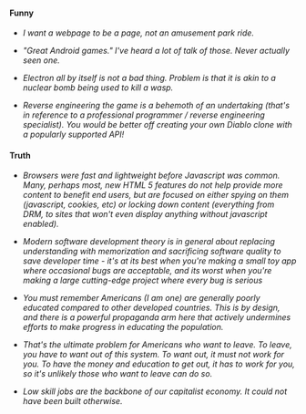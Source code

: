 #### Funny

- *I want a webpage to be a page, not an amusement park ride.*

- *"Great Android games." I've heard a lot of talk of those. Never actually seen one.*

- *Electron all by itself is not a bad thing. Problem is that it is akin to a nuclear bomb being used to kill a wasp.*

- *Reverse engineering the game is a behemoth of an undertaking (that's in reference to a professional programmer / reverse engineering specialist). You would be better off creating your own Diablo clone with a popularly supported API!*

#### Truth

- *Browsers were fast and lightweight before Javascript was common. Many, perhaps most, new HTML 5 features do not help provide more content to benefit end users, but are focused on either spying on them (javascript, cookies, etc) or locking down content (everything from DRM, to sites that won't even display anything without javascript enabled).*

- *Modern software development theory is in general about replacing understanding with memorization and sacrificing software quality to save developer time - it's at its best when you're making a small toy app where occasional bugs are acceptable, and its worst when you're making a large cutting-edge project where every bug is serious*

- *You must remember Americans (I am one) are generally poorly educated compared to other developed countries. This is by design, and there is a powerful propaganda arm here that actively undermines efforts to make progress in educating the population.*

- *That's the ultimate problem for Americans who want to leave. To leave, you have to want out of this system. To want out, it must not work for you. To have the money and education to get out, it has to work for you, so it's unlikely those who want to leave can do so.*

- *Low skill jobs are the backbone of our capitalist economy. It could not have been built otherwise.*
